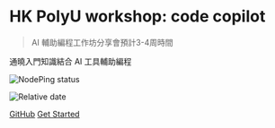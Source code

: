 

# HK PolyU workshop: code copilot

> AI 輔助編程工作坊分享會預計3-4周時間



通曉入門知識結合 AI 工具輔助編程



![NodePing status](https://img.shields.io/nodeping/status/jkiwn052-ntpp-4lbb-8d45-ihew6d9ucoei?label=iihciyekub&logo=github)



![Relative date](https://img.shields.io/date/1681662237?color=%239033&label=last%20update%3A&logo=anchor)



<!-- 下面的内容会渲染成按钮，[]中是按钮文本，()中是点击按钮跳转的链接 -->

[GitHub](https://github.com/iihciyekub/codecopilot.polyU) 
[Get Started](README.md)



